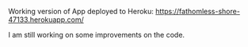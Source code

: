 Working version of App deployed to Heroku:
https://fathomless-shore-47133.herokuapp.com/

I am still working on some improvements on the code. 
